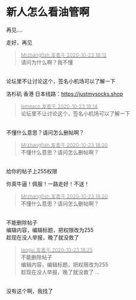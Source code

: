 # 新人怎么看油管啊


再见....

走好，再见

<div class="quote"><blockquote><font size="2"><a href="https://www.hostloc.com/forum.php?mod=redirect&amp;goto=findpost&amp;pid=9342351&amp;ptid=757695" target="_blank"><font color="#999999">Mrzhangfish 发表于 2020-10-23 18:12</font></a></font><br />
请问为什么啊？我不懂</blockquote></div><br />
论坛里不让讨论这个，签名小机场可以了解一下

洛杉矶 香港 日本线路：<a href="https://justmysocks.shop" target="_blank">https://justmysocks.shop</a>

<div class="quote"><blockquote><font size="2"><a href="https://www.hostloc.com/forum.php?mod=redirect&amp;goto=findpost&amp;pid=9342367&amp;ptid=757695" target="_blank"><font color="#999999">lemeaco 发表于 2020-10-23 18:14</font></a></font><br />
论坛里不让讨论这个，签名小机场可以了解一下</blockquote></div><br />
不懂什么意思？请问怎么删帖啊？

<div class="quote"><blockquote><font size="2"><a href="https://www.hostloc.com/forum.php?mod=redirect&amp;goto=findpost&amp;pid=9342407&amp;ptid=757695" target="_blank"><font color="#999999">Mrzhangfish 发表于 2020-10-23 18:20</font></a></font><br />
不懂什么意思？请问怎么删帖啊？</blockquote></div><br />
给你的帖子上255权限

你真牛逼！佩服！一路走好！不送！

<div class="quote"><blockquote><font size="2"><a href="https://www.hostloc.com/forum.php?mod=redirect&amp;goto=findpost&amp;pid=9342407&amp;ptid=757695" target="_blank"><font color="#999999">Mrzhangfish 发表于 2020-10-23 18:20</font></a></font><br />
不懂什么意思？请问怎么删帖啊？</blockquote></div><br />
不能删除帖子<br />
编辑内容，编辑标题，把权限改为255<br />
趁现在没人举报，晚了就没救了

<div class="quote"><blockquote><font size="2"><a href="https://www.hostloc.com/forum.php?mod=redirect&amp;goto=findpost&amp;pid=9342434&amp;ptid=757695" target="_blank"><font color="#999999">laogui 发表于 2020-10-23 18:25</font></a></font><br />
不能删除帖子<br />
编辑内容，编辑标题，把权限改为255<br />
趁现在没人举报，晚了就没救了 ...</blockquote></div><br />
没有这个啊，我找了
